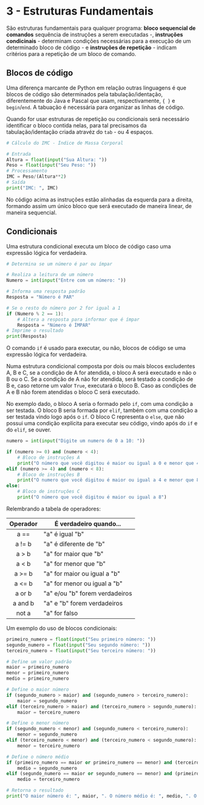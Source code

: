 # 3 - Estruturas Fundamentais
São estruturas fundamentais para qualquer programa: **bloco sequencial de comandos**  sequência de instruções a serem executadas -, **instruções condicinais** - determinam condições 
necessárias para a execução de um determinado bloco de código - e **instruções de repetição** - indicam critérios para a repetição de um bloco de comando.

## Blocos de código
Uma diferença marcante de Python em relação outras linguagens é que blocos de código são determinados pela tabulação/identação, diferentemente do Java e Pascal que usam, respectivamente, `{ }`
e `begin`/`end`. A tabuação é necessária para organizar as linhas de código.

Quando for usar estruturas de repetição ou condicionais será necessário identificar o bloco contida nelas, para tal precisamos da tabulação/identação criada atravéz do `tab` - ou 4 espaços.

```py
# Cálculo do IMC - Índice de Massa Corporal

# Entrada
Altura = float(input("Sua Altura: "))
Peso = float(input("Seu Peso: "))
# Processamento
IMC = Peso/(Altura**2)
# Saída
print("IMC: ", IMC)
```

No código acima as instruções estão alinhadas da esquerda para a direita, formando assim um único bloco que será executado de maneira linear, de maneira sequencial.

## Condicionais
Uma estrutura condicional executa um bloco de código caso uma expressão lógica for verdadeira.
```py
# Determina se um número é par ou ímpar

# Realiza a leitura de um número
Numero = int(input("Entre com um número: "))

# Informa uma resposta padrão
Resposta = "Número é PAR"

# Se o resto do número por 2 for igual a 1
if (Numero % 2 == 1):
    # Altera a resposta para informar que é ímpar
    Resposta = "Número é ÍMPAR"
# Imprime o resultado
print(Resposta)
```

O comando `if` é usado para executar, ou não, blocos de código se uma expressão lógica for verdadeira. 

Numa estrutura condicional composta por dois ou mais blocos excludentes A, B e C, se a condição de A for atendida, o bloco A será executado e não o B ou o C. Se a condição de A não 
for atendida, será testado a condição de B e, caso retorne um valor `True`, executará o bloco B. Caso as condições de A e B não forem atendidas o bloco C será executado.

No exemplo dado, o bloco A seria o formado pelo `if`, com uma condição a ser testada. O bloco B seria formada por `elif`, também com uma condição a ser testada vindo logo após o `if`.
O bloco C representa o `else`, que não possui uma condição explícita para executar seu código, vindo após do `if` e do `elif`, se ouver.

```py
numero = int(input("Digite um numero de 0 a 10: "))

if (numero >= 0) and (numero < 4):
    # Bloco de instruções A
    print("O número que você digitou é maior ou igual a 0 e menor que 4")
elif (numero >= 4) and (numero < 8):
    # Bloco de instruções B
    print("O numero que você digitou é maior ou igual a 4 e menor que 8")
else:
    # Bloco de instruções C
    print("O número que você digitou é maior ou igual a 8")
```

Relembrando a tabela de operadores:

| Operador | É verdadeiro quando... |
| :------: | ---------------------- |
| a == | "a" é igual "b" |
| a != b | "a" é diferente de "b" |
| a > b | "a" for maior que "b" |
| a < b | "a" for menor que "b" |
| a >= b | "a" for maior ou igual a "b" |
| a <= b | "a" for menor ou igual a "b" |
| a or b | "a" e/ou "b" forem verdadeiros |
| a and b | "a" e "b" forem verdadeiros |
| not a | "a" for falso |

Um exemplo do uso de blocos condicionais:

```py
primeiro_numero = float(input("Seu primeiro número: "))
segundo_numero = float(input("Seu segundo número: "))
terceiro_numero = float(input("Seu terceiro número: "))

# Define um valor padrão
maior = primeiro_numero
menor = primeiro_numero
medio = primeiro_numero

# Define o maior número
if (segundo_numero > maior) and (segundo_numero > terceiro_numero):
    maior = segundo_numero
elif (terceiro_numero > maior) and (terceiro_numero > segundo_numero):
    maior = terceiro_numero

# Define o menor número
if (segundo_numero < menor) and (segundo_numero < terceiro_numero):
    menor = segundo_numero
elif (terceiro_numero < menor) and (terceiro_numero < segundo_numero):
    menor = terceiro_numero

# Define o número médio
if (primeiro_numero == maior or primeiro_numero == menor) and (terceiro_numero == maior or terceiro_numero == menor):
    medio = segundo_numero
elif (segundo_numero == maior or segundo_numero == menor) and (primeiro_numero == maior or primeiro_numero == menor):
    medio = terceiro_numero

# Retorna o resultado
print("O maior número é: ", maior, ". O número médio é: ", medio, ". O menor número é: ", menor)
```
